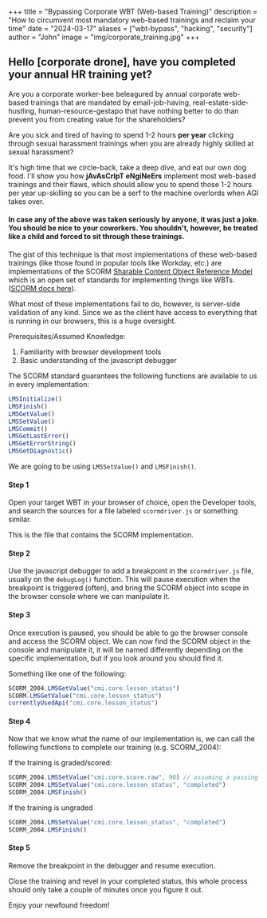 +++
title = "Bypassing Corporate WBT (Web-based Training)"
description = "How to circumvent most mandatory web-based trainings and reclaim your time"
date = "2024-03-17"
aliases = ["wbt-bypass", "hacking", "security"]
author = "John"
image = "img/corporate_training.jpg"
+++

## Hello [corporate drone], have you completed your annual HR training yet?

Are you a corporate worker-bee beleagured by annual corporate web-based trainings that are mandated by email-job-having, real-estate-side-hustling, human-resource-gestapo that have nothing better to do than prevent you from creating value for the shareholders?

Are you sick and tired of having to spend 1-2 hours **per year** clicking through sexual harassment trainings when you are already highly skilled at sexual harassment? 

It's high time that we circle-back, take a deep dive, and eat our own dog food. I'll show you how **jAvAsCrIpT eNgiNeErs** implement most web-based trainings and their flaws, which should allow you to spend those 1-2 hours per year up-skilling so you can be a serf to the machine overlords when AGI takes over. 

#### In case any of the above was taken seriously by anyone, it was just a joke. You should be nice to your coworkers. You shouldn't, however, be treated like a child and forced to sit through these trainings.

The gist of this technique is that most implementations of these web-based trainings (like those found in popular tools like Workday, etc.) are implementations of the SCORM [Sharable Content Object Reference Model](https://en.wikipedia.org/wiki/Sharable_Content_Object_Reference_Model) which is an open set of standards for implementing things like WBTs. ([SCORM docs here](https://scorm.com/scorm-explained/technical-scorm/scorm-12-overview-for-developers/)).  

What most of these implementations fail to do, however, is server-side validation of any kind. Since we as the client have access to everything that is running in our browsers, this is a huge oversight. 

Prerequisites/Assumed Knowledge:

1. Familiarity with browser development tools
2. Basic understanding of the javascript debugger

The SCORM standard guarantees the following functions are available to us in every implementation:

```javascript
LMSInitialize()
LMSFinish()
LMSGetValue()
LMSSetValue()
LMSCommit()
LMSGetLastError()
LMSGetErrorString()
LMSGetDiagnostic()
```

We are going to be using `LMSSetValue()` and `LMSFinish()`.

#### Step 1

Open your target WBT in your browser of choice, open the Developer tools, and search the sources for a file labeled `scormdriver.js` or something similar.

This is the file that contains the SCORM implementation. 

#### Step 2

Use the javascript debugger to add a breakpoint in the `scormdriver.js` file, usually on the `debugLog()` function. This will pause execution when the breakpoint is triggered (often), and bring the SCORM object into scope in the browser console where we can manipulate it.

#### Step 3

Once execution is paused, you should be able to go the browser console and access the SCORM object. We can now find the SCORM object in the console and manipulate it, it will be named differently depending on the specific implementation, but if you look around you should find it.

Something like one of the following:

```javascript
SCORM_2004.LMSGetValue("cmi.core.lesson_status")
SCORM.LMSGetValue("cmi.core.lesson_status")
currentlyUsedApi("cmi.core.lesson_status")
```

#### Step 4

Now that we know what the name of our implementation is, we can call the following functions to complete our training (e.g. SCORM_2004):

If the training is graded/scored:

```javascript
SCORM_2004.LMSSetValue("cmi.core.score.raw", 90) // assuming a passing score is 90+ you can put any value here up to 100.
SCORM_2004.LMSSetValue("cmi.core.lesson_status", "completed")
SCORM_2004.LMSFinish()
```

If the training is ungraded

```javascript
SCORM_2004.LMSSetValue("cmi.core.lesson_status", "completed")
SCORM_2004.LMSFinish()
```

#### Step 5

Remove the breakpoint in the debugger and resume execution.

Close the training and revel in your completed status, this whole process should only take a couple of minutes once you figure it out.

Enjoy your newfound freedom!
